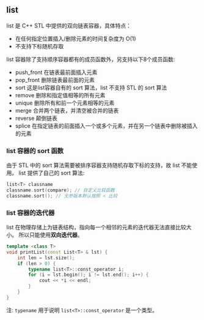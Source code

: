 ## list

list 是 C++ STL 中提供的双向链表容器，具体特点：

- 在任何指定位置插入/删除元素的时间复杂度为 O(1)
- 不支持下标随机存取

list 容器除了支持顺序容器都有的成员函数外，另支持以下8个成员函数:

- push_front 在链表最前面插入元素
- pop_front 删除链表最前面的元素
- sort 这是list容器自有的 sort 算法，list 不支持 STL 的 sort 算法
- remove 删除和指定值相等的所有元素
- unique 删除所有和前一个元素相等的元素
- merge 合并两个链表，并清空被合并的链表
- reverse 颠倒链表
- splice 在指定链表的前面插入一个或多个元素，并在另一个链表中删除被插入的元素

### list 容器的 sort 函数

由于 STL 中的 sort 算法需要被排序容器支持随机存取下标的支持，故 list 不能使用。
list 提供了自己的 sort 算法:

```c++
list<T> classname
classname.sort(compare); // 自定义比较函数
classname.sort(); // 无参版本默认按照 < 比较
```

### list 容器的迭代器

list 在物理存储上为链表结构，指向每一个相邻的元素的迭代器无法直接比较大小。
所以只能使用**双向迭代器**。

```c++
template <class T>
void printList(const List<T> & lst) {
    int len = lst.size();
    if (len > 0) {
        typename list<T>::const_operator i;
        for (i = lst.begin(); i != lst.end(); i++) {
            cout << *i << endl;
        }
    }
}
```

注: `typename` 用于说明 `list<T>::const_operator` 是一个类型。
